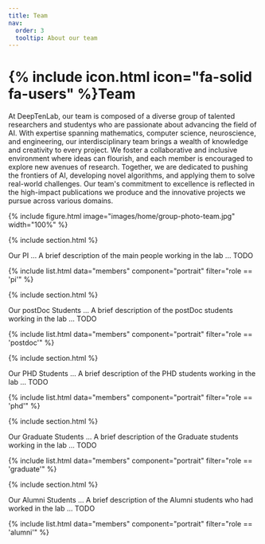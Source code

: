```yaml
---
title: Team
nav:
  order: 3
  tooltip: About our team
---
```


# {% include icon.html icon="fa-solid fa-users" %}Team

At DeepTenLab, our team is composed of a diverse group of talented researchers and studentys who are passionate about advancing the field of AI. With expertise spanning mathematics, computer science, neuroscience, and engineering, our interdisciplinary team brings a wealth of knowledge and creativity to every project. We foster a collaborative and inclusive environment where ideas can flourish, and each member is encouraged to explore new avenues of research. Together, we are dedicated to pushing the frontiers of AI, developing novel algorithms, and applying them to solve real-world challenges. Our team's commitment to excellence is reflected in the high-impact publications we produce and the innovative projects we pursue across various domains.

{%
  include figure.html
  image="images/home/group-photo-team.jpg"
  width="100%"
%}


{% include section.html %}

Our PI ... A brief description of the main people working in the lab ... TODO

{% include list.html data="members" component="portrait" filter="role == 'pi'" %}

{% include section.html %}

Our postDoc Students ... A brief description of the postDoc students working in the lab ... TODO

{% include list.html data="members" component="portrait" filter="role == 'postdoc'" %}

{% include section.html %}

Our PHD Students ... A brief description of the PHD students working in the lab ... TODO

{% include list.html data="members" component="portrait" filter="role == 'phd'" %}

{% include section.html %}

Our Graduate Students ... A brief description of the Graduate students working in the lab ... TODO

{% include list.html data="members" component="portrait" filter="role == 'graduate'" %}

{% include section.html %}

Our Alumni Students ... A brief description of the Alumni students who had worked in the lab ... TODO

{% include list.html data="members" component="portrait" filter="role == 'alumni'" %}

